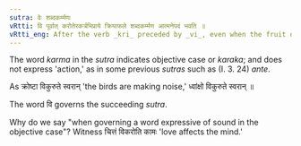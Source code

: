 ```yaml
---
sutra: वेः शब्दकर्म्मणः
vRtti: वि पूर्वात् करोतेरकर्त्रभिप्राये क्रियाफले शब्दकर्म्मण आत्मनेपदं भवति ॥
vRtti_eng: After the verb _kri_ preceded by _vi_, even when the fruit of the action does not accrue to the agent, and when the sense is that of 'making sound,' (literally, having 'sound' for its object) the _Atmanepada_ is employed.
---
```

The word _karma_ in the _sutra_ indicates objective case or _karaka_; and does not express 'action,' as in some previous _sutras_ such as (I. 3. 24) _ante_.

As क्रोष्टा विकुरुते स्वरान् 'the birds are making noise,' ध्वांक्षो विकुरुते स्वरान् ॥

The word वि governs the succeeding _sutra_.

Why do we say "when governing a word expressive of sound in the objective case"? Witness चित्तं विकरोति कामः 'love affects the mind.'
